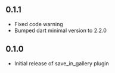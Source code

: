 ## 0.1.1

* Fixed code warning
* Bumped dart minimal version to 2.2.0

## 0.1.0

* Initial release of save_in_gallery plugin
